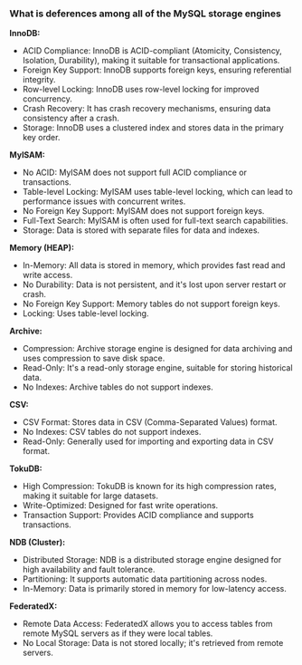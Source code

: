 ### What is deferences among all of the MySQL storage engines

__InnoDB:__
  - ACID Compliance: InnoDB is ACID-compliant (Atomicity, Consistency, Isolation, Durability), making it suitable for transactional applications.
  - Foreign Key Support: InnoDB supports foreign keys, ensuring referential integrity.
  - Row-level Locking: InnoDB uses row-level locking for improved concurrency.
  - Crash Recovery: It has crash recovery mechanisms, ensuring data consistency after a crash.
  - Storage: InnoDB uses a clustered index and stores data in the primary key order.

__MyISAM:__
  - No ACID: MyISAM does not support full ACID compliance or transactions.
  - Table-level Locking: MyISAM uses table-level locking, which can lead to performance issues with concurrent writes.
  - No Foreign Key Support: MyISAM does not support foreign keys.
  - Full-Text Search: MyISAM is often used for full-text search capabilities.
  - Storage: Data is stored with separate files for data and indexes.

__Memory (HEAP):__
  - In-Memory: All data is stored in memory, which provides fast read and write access.
  - No Durability: Data is not persistent, and it's lost upon server restart or crash.
  - No Foreign Key Support: Memory tables do not support foreign keys.
  - Locking: Uses table-level locking.
    
__Archive:__

  - Compression: Archive storage engine is designed for data archiving and uses compression to save disk space.
  - Read-Only: It's a read-only storage engine, suitable for storing historical data.
  - No Indexes: Archive tables do not support indexes.

__CSV:__
  - CSV Format: Stores data in CSV (Comma-Separated Values) format.
  - No Indexes: CSV tables do not support indexes.
  - Read-Only: Generally used for importing and exporting data in CSV format.

__TokuDB:__

  - High Compression: TokuDB is known for its high compression rates, making it suitable for large datasets.
  - Write-Optimized: Designed for fast write operations.
  - Transaction Support: Provides ACID compliance and supports transactions.

__NDB (Cluster):__

  - Distributed Storage: NDB is a distributed storage engine designed for high availability and fault tolerance.
  - Partitioning: It supports automatic data partitioning across nodes.
  - In-Memory: Data is primarily stored in memory for low-latency access.

__FederatedX:__

  - Remote Data Access: FederatedX allows you to access tables from remote MySQL servers as if they were local tables.
  - No Local Storage: Data is not stored locally; it's retrieved from remote servers.
